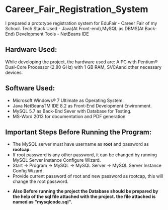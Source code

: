 # Career_Fair_Registration_System
 I prepared a prototype registration system for EduFair - Career Fair of my School.
 Tech Stack Used - Java(At Front-end),MySQL as DBMS(At Back-End) Development Tools - NetBeans IDE

## Hardware Used:
While developing the project, the hardware used are:
A PC with Pentium® Dual-Core Processor (2.80 GHz) with 1 GB RAM, SVCAand other necessary devices.

## Software Used:
- Microsoft Windows® 7 Ultimate as Operating System.
- Java NetBeansTM IDE 8.2 as Front-End Development Environment.
- MySQL 5.7 as Back-End Sever with Database for Testing.
- MS-Word 2013 for documentation and PDF generation

## Important Steps Before Running the Program:
- The MySQL server must have username as **root** and password as **rootcap**.
- If root password is any other password, it can be changed by running MySQL Server Instance Configure Wizard.
- Start -> Program -> MySQL -> MySQL Server -> MySQL Server Instance Config Wizard.
- Provide current password of root and new password as rootcap, this will change the root password.
 
* **Also Before running the project the Database should be prepared by the help of the sql file attached with the project. the file attached is named as "mysqlcode.sql".**
